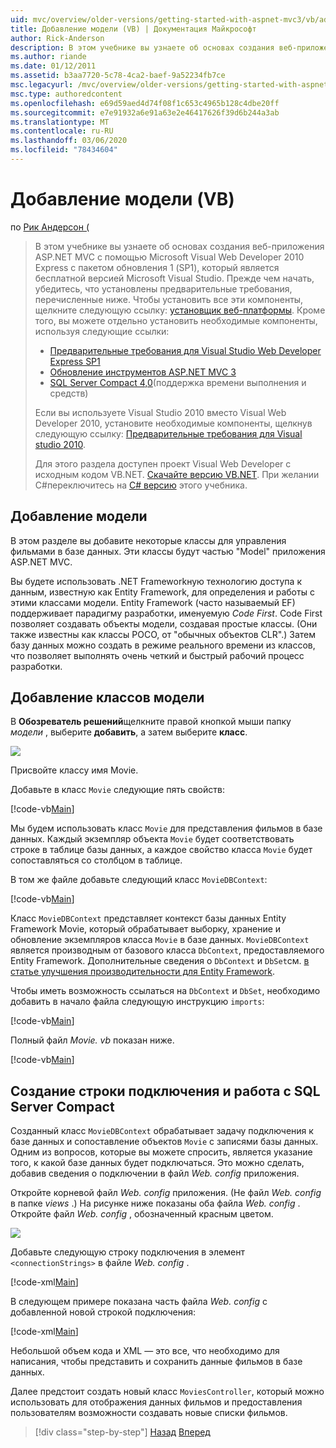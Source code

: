 ```yaml
---
uid: mvc/overview/older-versions/getting-started-with-aspnet-mvc3/vb/adding-a-model
title: Добавление модели (VB) | Документация Майкрософт
author: Rick-Anderson
description: В этом учебнике вы узнаете об основах создания веб-приложения ASP.NET MVC с помощью Microsoft Visual Web Developer 2010 Express с пакетом обновления 1 (SP1)...
ms.author: riande
ms.date: 01/12/2011
ms.assetid: b3aa7720-5c78-4ca2-baef-9a52234fb7ce
msc.legacyurl: /mvc/overview/older-versions/getting-started-with-aspnet-mvc3/vb/adding-a-model
msc.type: authoredcontent
ms.openlocfilehash: e69d59aed4d74f08f1c653c4965b128c4dbe20ff
ms.sourcegitcommit: e7e91932a6e91a63e2e46417626f39d6b244a3ab
ms.translationtype: MT
ms.contentlocale: ru-RU
ms.lasthandoff: 03/06/2020
ms.locfileid: "78434604"
---
```

# <a name="adding-a-model-vb"></a>Добавление модели (VB)

по [Рик Андерсон (](https://twitter.com/RickAndMSFT)

> В этом учебнике вы узнаете об основах создания веб-приложения ASP.NET MVC с помощью Microsoft Visual Web Developer 2010 Express с пакетом обновления 1 (SP1), который является бесплатной версией Microsoft Visual Studio. Прежде чем начать, убедитесь, что установлены предварительные требования, перечисленные ниже. Чтобы установить все эти компоненты, щелкните следующую ссылку: [установщик веб-платформы](https://www.microsoft.com/web/gallery/install.aspx?appid=VWD2010SP1Pack). Кроме того, вы можете отдельно установить необходимые компоненты, используя следующие ссылки:
> 
> - [Предварительные требования для Visual Studio Web Developer Express SP1](https://www.microsoft.com/web/gallery/install.aspx?appid=VWD2010SP1Pack)
> - [Обновление инструментов ASP.NET MVC 3](https://www.microsoft.com/web/gallery/install.aspx?appsxml=&amp;appid=MVC3)
> - [SQL Server Compact 4,0](https://www.microsoft.com/web/gallery/install.aspx?appid=SQLCE;SQLCEVSTools_4_0)(поддержка времени выполнения и средств)
> 
> Если вы используете Visual Studio 2010 вместо Visual Web Developer 2010, установите необходимые компоненты, щелкнув следующую ссылку: [Предварительные требования для Visual studio 2010](https://www.microsoft.com/web/gallery/install.aspx?appsxml=&amp;appid=VS2010SP1Pack).
> 
> Для этого раздела доступен проект Visual Web Developer с исходным кодом VB.NET. [Скачайте версию VB.NET](https://code.msdn.microsoft.com/Introduction-to-MVC-3-10d1b098). При желании C#переключитесь на [ C# версию](../cs/adding-a-model.md) этого учебника.

## <a name="adding-a-model"></a>Добавление модели

В этом разделе вы добавите некоторые классы для управления фильмами в базе данных. Эти классы будут частью "Model" приложения ASP.NET MVC.

Вы будете использовать .NET Frameworkную технологию доступа к данным, известную как Entity Framework, для определения и работы с этими классами модели. Entity Framework (часто называемый EF) поддерживает парадигму разработки, именуемую *Code First*. Code First позволяет создавать объекты модели, создавая простые классы. (Они также известны как классы POCO, от "обычных объектов CLR".) Затем базу данных можно создать в режиме реального времени из классов, что позволяет выполнять очень четкий и быстрый рабочий процесс разработки.

## <a name="adding-model-classes"></a>Добавление классов модели

В **Обозреватель решений**щелкните правой кнопкой мыши папку *модели* , выберите **добавить**, а затем выберите **класс**.

![](adding-a-model/_static/image1.png)

Присвойте классу имя Movie.

Добавьте в класс `Movie` следующие пять свойств:

[!code-vb[Main](adding-a-model/samples/sample1.vb)]

Мы будем использовать класс `Movie` для представления фильмов в базе данных. Каждый экземпляр объекта `Movie` будет соответствовать строке в таблице базы данных, а каждое свойство класса `Movie` будет сопоставляться со столбцом в таблице.

В том же файле добавьте следующий класс `MovieDBContext`:

[!code-vb[Main](adding-a-model/samples/sample2.vb)]

Класс `MovieDBContext` представляет контекст базы данных Entity Framework Movie, который обрабатывает выборку, хранение и обновление экземпляров класса `Movie` в базе данных. `MovieDBContext` является производным от базового класса `DbContext`, предоставляемого Entity Framework. Дополнительные сведения о `DbContext` и `DbSet`см. [в статье улучшения производительности для Entity Framework](https://blogs.msdn.com/b/efdesign/archive/2010/06/21/productivity-improvements-for-the-entity-framework.aspx?wa=wsignin1.0).

Чтобы иметь возможность ссылаться на `DbContext` и `DbSet`, необходимо добавить в начало файла следующую инструкцию `imports`:

[!code-vb[Main](adding-a-model/samples/sample3.vb)]

Полный файл *Movie. vb* показан ниже.

[!code-vb[Main](adding-a-model/samples/sample4.vb)]

## <a name="creating-a-connection-string-and-working-with-sql-server-compact"></a>Создание строки подключения и работа с SQL Server Compact

Созданный класс `MovieDBContext` обрабатывает задачу подключения к базе данных и сопоставление объектов `Movie` с записями базы данных. Одним из вопросов, которые вы можете спросить, является указание того, к какой базе данных будет подключаться. Это можно сделать, добавив сведения о подключении в файл *Web. config* приложения.

Откройте корневой файл *Web. config* приложения. (Не файл *Web. config* в папке *views* .) На рисунке ниже показаны оба файла *Web. config* . Откройте файл *Web. config* , обозначенный красным цветом.

![](adding-a-model/_static/image2.png)

Добавьте следующую строку подключения в элемент `<connectionStrings>` в файле *Web. config* .

[!code-xml[Main](adding-a-model/samples/sample5.xml)]

В следующем примере показана часть файла *Web. config* с добавленной новой строкой подключения:

[!code-xml[Main](adding-a-model/samples/sample6.xml)]

Небольшой объем кода и XML — это все, что необходимо для написания, чтобы представить и сохранить данные фильмов в базе данных.

Далее предстоит создать новый класс `MoviesController`, который можно использовать для отображения данных фильмов и предоставления пользователям возможности создавать новые списки фильмов.

> [!div class="step-by-step"]
> [Назад](adding-a-view.md)
> [Вперед](accessing-your-models-data-from-a-controller.md)
